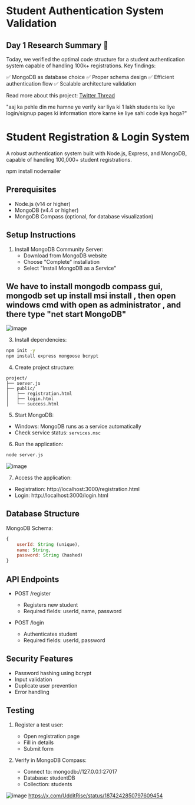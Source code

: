 # Student Authentication System Validation

## Day 1 Research Summary 🎯

Today, we verified the optimal code structure for a student authentication system capable of handling 100k+ registrations. Key findings:

✅ MongoDB as database choice
✅ Proper schema design
✅ Efficient authentication flow
✅ Scalable architecture validation

Read more about this project: [Twitter Thread](https://x.com/UdditRise/status/1874242850797609454)

"aaj ka pehle din me hamne ye verify kar liya ki 1 lakh students ke liye login/signup pages ki information store karne ke liye sahi code kya hoga?"


# Student Registration & Login System

A robust authentication system built with Node.js, Express, and MongoDB, capable of handling 100,000+ student registrations.

npm install nodemailer
## Prerequisites

- Node.js (v14 or higher)
- MongoDB (v4.4 or higher)
- MongoDB Compass (optional, for database visualization)

## Setup Instructions

1. Install MongoDB Community Server:
   - Download from MongoDB website
   - Choose "Complete" installation
   - Select "Install MongoDB as a Service"

## We have to install mongodb compass gui, mongodb set up install msi install , then open windows cmd with open as administrator , and there type "net start MongoDB"
![image](https://github.com/user-attachments/assets/298aec9b-6bd2-4330-994d-5e31392eb641)


3. Install dependencies:
```bash
npm init -y 
npm install express mongoose bcrypt
```

4. Create project structure:
```
project/
├── server.js
├── public/
│   ├── registration.html
│   ├── login.html
│   └── success.html
```

5. Start MongoDB:
- Windows: MongoDB runs as a service automatically
- Check service status: `services.msc`

6. Run the application:
```bash
node server.js
```
![image](https://github.com/user-attachments/assets/a62917a7-2e69-49a6-8bc7-c47abc5b1e1d)


7. Access the application:
- Registration: http://localhost:3000/registration.html
- Login: http://localhost:3000/login.html

## Database Structure

MongoDB Schema:
```javascript
{
    userId: String (unique),
    name: String,
    password: String (hashed)
}
```

## API Endpoints

- POST /register
  - Registers new student
  - Required fields: userId, name, password

- POST /login
  - Authenticates student
  - Required fields: userId, password

## Security Features

- Password hashing using bcrypt
- Input validation
- Duplicate user prevention
- Error handling

## Testing

1. Register a test user:
   - Open registration page
   - Fill in details
   - Submit form

2. Verify in MongoDB Compass:
   - Connect to: mongodb://127.0.0.1:27017
   - Database: studentDB
   - Collection: students

![image](https://github.com/user-attachments/assets/b3a22093-2ee2-446d-a8e6-9a4cb2dc71ce)
https://x.com/UdditRise/status/1874242850797609454
